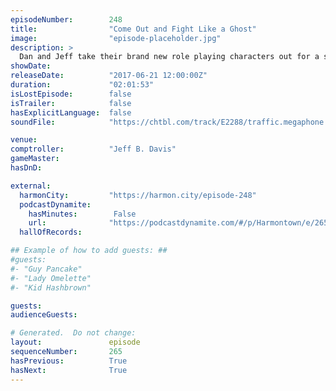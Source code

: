 ```yaml
---
episodeNumber:        248
title:                "Come Out and Fight Like a Ghost"
image:                "episode-placeholder.jpg"
description: >
  Dan and Jeff take their brand new role playing characters out for a spin. Christina Oh talks movies with Dan. Featuring Dan Harmon, Jeff Davis, Spencer Crittenden and Christina Oh.
showDate:             
releaseDate:          "2017-06-21 12:00:00Z"
duration:             "02:01:53"
isLostEpisode:        false
isTrailer:            false
hasExplicitLanguage:  false
soundFile:            "https://chtbl.com/track/E2288/traffic.megaphone.fm/STA6164762105.mp3?updated=1596762494"

venue:                
comptroller:          "Jeff B. Davis"
gameMaster:           
hasDnD:               

external:
  harmonCity:         "https://harmon.city/episode-248"
  podcastDynamite:
    hasMinutes:        False
    url:              "https://podcastdynamite.com/#/p/Harmontown/e/265/248"
  hallOfRecords:      

## Example of how to add guests: ##
#guests:
#- "Guy Pancake"
#- "Lady Omelette"
#- "Kid Hashbrown"

guests:
audienceGuests:

# Generated.  Do not change:
layout:               episode
sequenceNumber:       265
hasPrevious:          True
hasNext:              True
---
```


<!-- The episode description will be rendered here -->
<!-- Add your content below here -->

